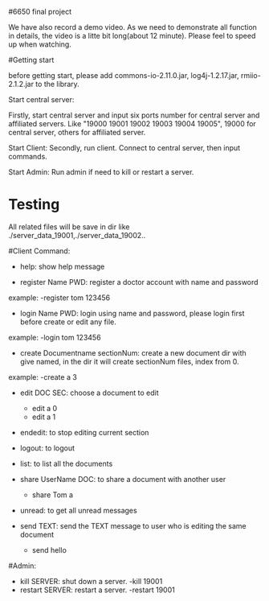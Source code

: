 #6650 final project

We have also record a demo video. As we need to demonstrate all function in details, 
the video is a litte bit long(about 12 minute). Please feel to speed up when watching.
 
#Getting start

before getting start, please add commons-io-2.11.0.jar, log4j-1.2.17.jar, rmiio-2.1.2.jar
to the library.

Start central server:

Firstly, start central server and input six ports number for central server and affiliated 
servers. Like "19000 19001 19002 19003 19004 19005", 19000 for central server, others for
affiliated server.


Start Client:
Secondly, run client. Connect to central server, then input commands.

Start Admin:
Run admin if need to kill or restart a server.


# Testing

All related files will be save in dir like ./server_data_19001,./server_data_19002..


#Client Command:

- help: show help message 

- register Name PWD: register a doctor account with name and password

example:
	-register tom 123456
	
- login Name PWD: login using name and password, please login first before create or edit any 
file.

example:
	-login tom 123456

- create Documentname sectionNum: create a new document dir with give named, in the dir it will
create sectionNum files, index from 0. 

example:
	-create a 3


- edit DOC SEC: choose a document to edit

    - edit a 0
    - edit a 1

- endedit: to stop editing current section
    
- logout: to logout

- list: to list all the documents

- share UserName DOC: to share a document with another user

  - share Tom a

- unread: to get all unread messages


- send TEXT: send the TEXT message to user who is editing the same document
  
  - send hello
  
 
 #Admin:
 
- kill SERVER: shut down a server.
	-kill 19001
- restart SERVER: restart a server.
	-restart 19001


